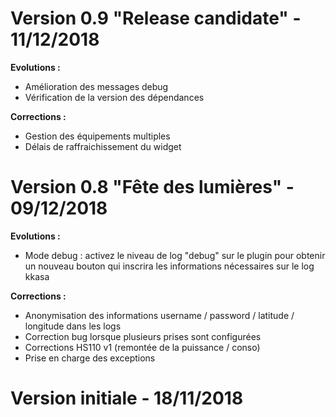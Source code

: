Version 0.9 "Release candidate" - 11/12/2018
===
**Evolutions :**
* Amélioration des messages debug
* Vérification de la version des dépendances

**Corrections :**
* Gestion des équipements multiples
* Délais de raffraichissement du widget

Version 0.8 "Fête des lumières" - 09/12/2018
===
**Evolutions :**
* Mode debug : activez le niveau de log "debug" sur le plugin pour obtenir un nouveau bouton qui inscrira les informations nécessaires sur le log kkasa

**Corrections :**
* Anonymisation des informations username / password / latitude / longitude dans les logs
* Correction bug lorsque plusieurs prises sont configurées
* Corrections HS110 v1 (remontée de la puissance / conso)
* Prise en charge des exceptions

Version initiale - 18/11/2018
===
